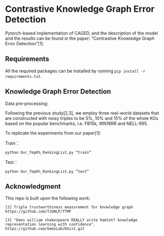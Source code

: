 # Contrastive Knowledge Graph Error Detection
Pytorch-based implementation of CAGED, and the description of the model and the results can be found in the paper: "Contrastive Knowledge Graph Error Detection"[1].

## Requirements

All the required packages can be installed by running `pip install -r requirements.txt`.

## Knowledge Graph Error Detection

Data pre-processing:

Following the previous study[2,3], we employ three real-world datasets that are constructed with noisy triples to be 5%, 10% and 15% of the whole KGs based on the popular benchmarks, i.e. FB15k, WN18RR and NELL-995.

To replicate the experiments from our paper[1]:

Train：

`python Our_TopK%_RankingList.py “train”`


Test：

`python Our_TopK%_RankingList.py “test”`



## Acknowledgment
This repo is built upon the following work:
```
[2] Triple trustworthiness measurement for knowledge graph
https://github.com/TJUNLP/TTMF

[3] "Does william shakespeare REALLY write hamlet? knowledge representation learning with confidence".
https://github.com/GemsLab/KGist.git
```



